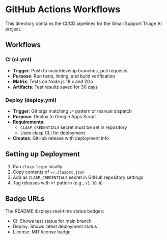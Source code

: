 # GitHub Actions Workflows

This directory contains the CI/CD pipelines for the Gmail Support Triage AI project.

## Workflows

### CI (ci.yml)
- **Trigger**: Push to main/develop branches, pull requests
- **Purpose**: Run tests, linting, and build verification
- **Matrix**: Tests on Node.js 18.x and 20.x
- **Artifacts**: Test results saved for 30 days

### Deploy (deploy.yml)
- **Trigger**: Git tags matching `v*` pattern or manual dispatch
- **Purpose**: Deploy to Google Apps Script
- **Requirements**: 
  - `CLASP_CREDENTIALS` secret must be set in repository
  - Uses clasp CLI for deployment
- **Creates**: GitHub release with deployment info

## Setting up Deployment

1. Run `clasp login` locally
2. Copy contents of `~/.clasprc.json`
3. Add as `CLASP_CREDENTIALS` secret in GitHub repository settings
4. Tag releases with `v*` pattern (e.g., `v1.10.0`)

## Badge URLs

The README displays real-time status badges:
- CI: Shows test status for main branch
- Deploy: Shows latest deployment status
- License: MIT license badge